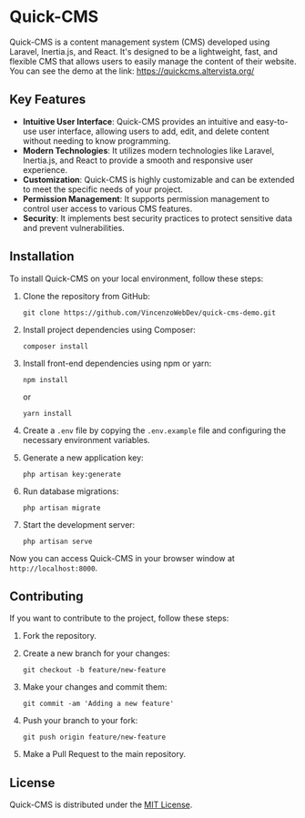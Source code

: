 # Quick-CMS

Quick-CMS is a content management system (CMS) developed using Laravel, Inertia.js, and React. It's designed to be a lightweight, fast, and flexible CMS that allows users to easily manage the content of their website.
You can see the demo at the link: https://quickcms.altervista.org/

## Key Features

-   **Intuitive User Interface**: Quick-CMS provides an intuitive and easy-to-use user interface, allowing users to add, edit, and delete content without needing to know programming.
-   **Modern Technologies**: It utilizes modern technologies like Laravel, Inertia.js, and React to provide a smooth and responsive user experience.
-   **Customization**: Quick-CMS is highly customizable and can be extended to meet the specific needs of your project.
-   **Permission Management**: It supports permission management to control user access to various CMS features.
-   **Security**: It implements best security practices to protect sensitive data and prevent vulnerabilities.

## Installation

To install Quick-CMS on your local environment, follow these steps:

1. Clone the repository from GitHub:

    ```
    git clone https://github.com/VincenzoWebDev/quick-cms-demo.git
    ```

2. Install project dependencies using Composer:

    ```
    composer install
    ```

3. Install front-end dependencies using npm or yarn:

    ```
    npm install
    ```

    or

    ```
    yarn install
    ```

4. Create a `.env` file by copying the `.env.example` file and configuring the necessary environment variables.

5. Generate a new application key:

    ```
    php artisan key:generate
    ```

6. Run database migrations:

    ```
    php artisan migrate
    ```

7. Start the development server:

    ```
    php artisan serve
    ```

Now you can access Quick-CMS in your browser window at `http://localhost:8000`.

## Contributing

If you want to contribute to the project, follow these steps:

1. Fork the repository.
2. Create a new branch for your changes:

    ```
    git checkout -b feature/new-feature
    ```

3. Make your changes and commit them:

    ```
    git commit -am 'Adding a new feature'
    ```

4. Push your branch to your fork:

    ```
    git push origin feature/new-feature
    ```

5. Make a Pull Request to the main repository.

## License

Quick-CMS is distributed under the [MIT License](https://opensource.org/licenses/MIT).
